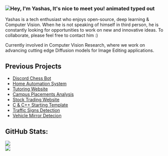 ### <img src="https://readme-typing-svg.demolab.com?font=Operator+Mono&size=37&duration=2800&pause=2000&color=078af5&center=true&vCenter=true&width=940&height=50&lines=Hey%2C+I'm+Yashas%2C+It's+nice+to+meet+you!" align="middle" alt="Hey, I'm Yashas, It's nice to meet you! animated typed out">

Yashas is a tech enthusiast who enjoys open-source, deep learning & Computer Vision. When he is not speaking of himself in third person, he is constantly looking for opportunities to work on new and innovative ideas. To collaborate, please feel free to contact him :)

Currently involved in Computer Vision Research, where we work on advancing cutting edge Diffusion models for Image Editing applications.

## Previous Projects
- [Discord Chess Bot](https://github.com/coolyashas/Discord-Chess-Bot)
- [Home Automation System](https://github.com/coolyashas/Home-Automation-System)
- [Tutoring Website](https://github.com/coolyashas/TutorHub)
- [Campus Placements Analysis](https://github.com/coolyashas/Campus-Placements-Data-Analysis)
- [Stock Trading Website](https://github.com/coolyashas/Finance-Website)
- [C & C++ Starting Template](https://github.com/coolyashas/VSCode-Template-Automation)
- [Traffic Signs Detection](https://huggingface.co/AI4Ev3r/Traffic-Signs-Detection)
- [Vehicle Mirror Detecion](https://x.com/yashas_donthi/status/1749273179670172116)

## GitHub Stats:
![](https://github-readme-streak-stats.herokuapp.com/?user=coolyashas&theme=dark&hide_border=false)<br/>
![](https://github-readme-stats.vercel.app/api/top-langs/?username=coolyashas&theme=dark&hide_border=false&include_all_commits=true&count_private=true&layout=compact)
